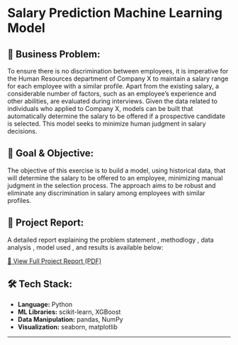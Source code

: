 # Salary Prediction Machine Learning Model

## 📌 Business Problem: 
To ensure there is no discrimination between employees, it is imperative for the Human Resources department of Company X to maintain a salary range for each employee with a similar profile. Apart from the existing salary, a considerable number of factors, such as an employee’s experience and other abilities, are evaluated during interviews. Given the data related to individuals who applied to Company X, models can be built that automatically determine the salary to be offered if a prospective candidate is selected. This model seeks to minimize human judgment in salary decisions.


## 📌 Goal & Objective: 
The objective of this exercise is to build a model, using historical data, that will determine the salary to be offered to an employee, minimizing manual judgment in the selection process. The approach aims to be robust and eliminate any discrimination in salary among employees with similar profiles.


## 📄 Project Report:
A detailed report explaining the problem statement , methodlogy , data analysis , model used , and results is available below:

[📑 View Full Project Report (PDF)](./Project_Report.pdf)


## 🛠️ Tech Stack:

- **Language:** Python
- **ML Libraries:** scikit-learn, XGBoost
- **Data Manipulation:** pandas, NumPy
- **Visualization:** seaborn, matplotlib


---

